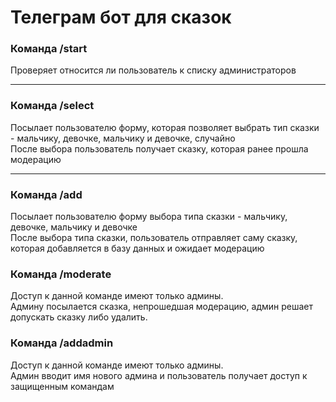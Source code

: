 <h1>Телеграм бот для сказок</h1>

<h3>Команда /start</h3>
<p>Проверяет относится ли пользователь к списку администраторов</p>
<hr />

<h3>Команда /select</h3>
<p>Посылает пользователю форму, которая позволяет выбрать тип сказки - мальчику, девочке, мальчику и девочке, случайно <br /> После выбора пользователь получает сказку, которая ранее прошла модерацию</p>
<hr/>

<h3>Команда /add</h3>
<p>Посылает пользователю форму выбора типа сказки - мальчику, девочке, мальчику и девочке <br /> После выбора типа сказки, пользователь отправляет саму сказку, которая добавляется в базу данных и ожидает модерацию</p>

<h3>Команда /moderate</h3>
<p>Доступ к данной команде имеют только админы. <br /> Админу посылается сказка, непрошедшая модерацию, админ решает допускать сказку либо удалить.</p>

<h3>Команда /addadmin</h3>
<p>Доступ к данной команде имеют только админы. <br /> Админ вводит имя нового админа и пользователь получает доступ к защищенным командам</p>

